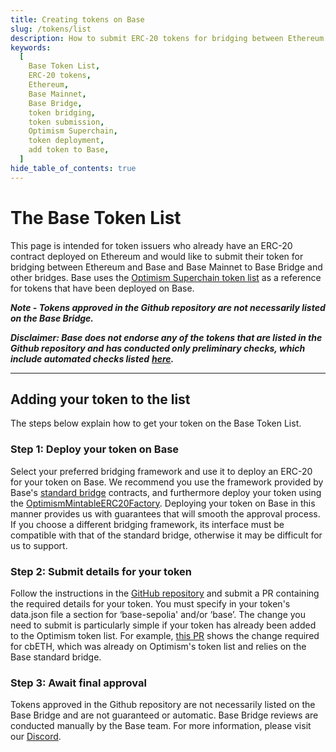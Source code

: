 ```yaml
---
title: Creating tokens on Base
slug: /tokens/list
description: How to submit ERC-20 tokens for bridging between Ethereum and Base as a token issuer.
keywords:
  [
    Base Token List,
    ERC-20 tokens,
    Ethereum,
    Base Mainnet,
    Base Bridge,
    token bridging,
    token submission,
    Optimism Superchain,
    token deployment,
    add token to Base,
  ]
hide_table_of_contents: true
---
```


# The Base Token List

This page is intended for token issuers who already have an ERC-20 contract deployed on Ethereum and would like to submit their token for bridging between Ethereum and Base and Base Mainnet to Base Bridge and other bridges. Base uses the [Optimism Superchain token list](https://github.com/ethereum-optimism/ethereum-optimism.github.io) as a reference for tokens that have been deployed on Base.

**_Note - Tokens approved in the Github repository are not necessarily listed on the Base Bridge._**

**_Disclaimer: Base does not endorse any of the tokens that are listed in the Github repository and has conducted only preliminary checks, which include automated checks listed_** [**_here_**](https://github.com/ethereum-optimism/ethereum-optimism.github.io)**_._**

---

## Adding your token to the list

The steps below explain how to get your token on the Base Token List.

### Step 1: Deploy your token on Base

Select your preferred bridging framework and use it to deploy an ERC-20 for your token on Base. We recommend you use the framework provided by Base's [standard bridge](https://github.com/ethereum-optimism/specs/blob/main/specs/protocol/bridges.md) contracts, and furthermore deploy your token using the [OptimismMintableERC20Factory](https://docs.base.org/base-contracts/#l2-contract-addresses). Deploying your token on Base in this manner provides us with guarantees that will smooth the approval process. If you choose a different bridging framework, its interface must be compatible with that of the standard bridge, otherwise it may be difficult for us to support.

### Step 2: Submit details for your token

Follow the instructions in the [GitHub repository](https://github.com/ethereum-optimism/ethereum-optimism.github.io) and submit a PR containing the required details for your token. You must specify in your token's data.json file a section for ‘base-sepolia' and/or ‘base’. The change you need to submit is particularly simple if your token has already been added to the Optimism token list. For example, [this PR](https://github.com/ethereum-optimism/ethereum-optimism.github.io/commit/27ab9b2d3388f7feba3a152e0a0748c73d732a68) shows the change required for cbETH, which was already on Optimism's token list and relies on the Base standard bridge.

### Step 3: Await final approval

Tokens approved in the Github repository are not necessarily listed on the Base Bridge and are not guaranteed or automatic. Base Bridge reviews are conducted manually by the Base team. For more information, please visit our [Discord](https://base.org/discord).
